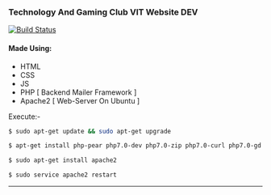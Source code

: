 ### Technology And Gaming Club VIT Website DEV

[![Build Status](https://travis-ci.org/joemccann/dillinger.svg?branch=master)](https://www.facebook.com/tagvitu/)
#### Made Using:
- HTML
- CSS
- JS
- PHP [ Backend Mailer Framework ]
- Apache2 [ Web-Server On Ubuntu ]

Execute:-
```sh
$ sudo apt-get update && sudo apt-get upgrade

$ apt-get install php-pear php7.0-dev php7.0-zip php7.0-curl php7.0-gd php7.0-mysql php7.0-mcrypt php7.0-xml libapache2-mod-php7.0

$ sudo apt-get install apache2

$ sudo service apache2 restart
```
--------------------------------------------------------------------------------------------------
